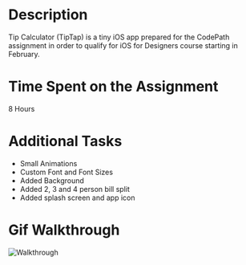 # Description
Tip Calculator (TipTap) is a tiny iOS app prepared for the CodePath assignment in order to qualify for iOS for Designers course starting in February.

# Time Spent on the Assignment
8 Hours

# Additional Tasks
- Small Animations
- Custom Font and Font Sizes
- Added Background
- Added 2, 3 and 4 person bill split
- Added splash screen and app icon

# Gif Walkthrough

![Walkthrough](https://s3.amazonaws.com/f.cl.ly/items/3t0E3w2U0K0Q0I1T2Y2Y/tiptap.gif)
